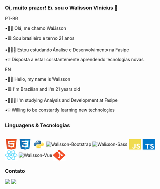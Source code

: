 ### Oi, muito prazer! Eu sou o Walisson VInicius 👋



PT-BR

 •👋🏻 Olá, me chamo WaLisson 
<p> •🟩 Sou brasileiro e tenho 21 anos</p>
 <p>•👩🏻‍💻 Estou estudando Ánalise e Desenvolvimento na Fasipe</p>
 <p>•💡 Disposta a estar constantemente aprendendo tecnologias novas</p>

EN

 •👋🏻 Hello, my name is Walisson
<p> •🟩 I'm Brazilian and I'm 21 years old</p>
 <p>•👩🏻‍💻 I'm studying Analysis and Development at Fasipe</p>
 <p>•💡 Willing to be constantly learning new technologies</p>

    

##

  <h3>Linguagens & Tecnologias</h3>
   <div style="display: inline_block"><br>
    <img align="center" alt="Walisson-HTML" height="35" width="40" src="https://raw.githubusercontent.com/devicons/devicon/master/icons/html5/html5-original.svg">
    <img align="center" alt="Walisson-CSS" height="35" width="40" src="https://raw.githubusercontent.com/devicons/devicon/master/icons/css3/css3-original.svg">
    <img align="center" alt="Walisson-Python" height="30" width="40" src="https://raw.githubusercontent.com/devicons/devicon/master/icons/python/python-original.svg">
    <img align="center" alt="Walisson-Bootstrap" height="40" width="45" title="Bootstrap" src="https://cdn.jsdelivr.net/gh/devicons/devicon/icons/bootstrap/bootstrap-original.svg">
    <img align="center" alt="Walisson-Sass" height="40" width="40" src="https://cdn.jsdelivr.net/gh/devicons/devicon/icons/sass/sass-original.svg" />
    <img align="center" alt="Walisson-Js" height="35" width="40" src="https://raw.githubusercontent.com/devicons/devicon/master/icons/javascript/javascript-plain.svg">
    <img align="center" alt="Walisson-Ts" height="35" width="40" src="https://raw.githubusercontent.com/devicons/devicon/master/icons/typescript/typescript-plain.svg">
    <img align="center" alt="Walisson-React" height="35" width="40" src="https://raw.githubusercontent.com/devicons/devicon/master/icons/react/react-original.svg">
    <img align="center" alt="Walisson-Vue" height="35" width="40" src="https://cdn.jsdelivr.net/gh/devicons/devicon/icons/vuejs/vuejs-original.svg" />
    <img align="center" alt="Walisson-git" height="35" width="40" src="https://raw.githubusercontent.com/devicons/devicon/master/icons/git/git-original.svg">

 <div>
   <h3>Contato</h3>
   <a href = "mailto:walissonvinicius10654@gmail.com"><img src="https://img.shields.io/badge/-Gmail-%23333?style=for-the-badge&logo=gmail&logoColor=white" target="_blank"></a>
   <a href="https://www.linkedin.com/in/walisson-vinicius-952abb205/" target="_blank"><img src="https://img.shields.io/badge/-LinkedIn-%230077B5?style=for-the-badge&logo=linkedin&logoColor=white" target="_blank"></a> 
 </div>

